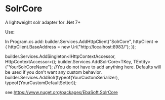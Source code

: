# SolrCore

A lightweight solr adapter for .Net 7+

Use:

In Program.cs add:
builder.Services.AddHttpClient("SolrCore", httpClient => { httpClient.BaseAddress = new Uri("http://localhost:8983/"); });

builder.Services.AddSingleton<IHttpContextAccessor, HttpContextAccessor>();
builder.Services.AddSolrCore<TKey, TEntity>("YourSolrCoreName");
//You do not have to add anything here. Defaults will be used if you don't want any custom behavior.
builder.Services.AddSolr(typeof(YourCustomSerializer), typeof(YourCustomDefaultSetter));



see:https://www.nuget.org/packages/EbaSoft.SolrCore